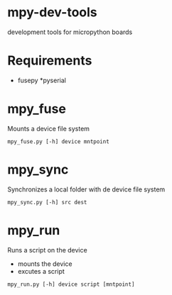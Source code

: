 # mpy-dev-tools
development tools for micropython boards

# Requirements
* fusepy
*pyserial

# mpy_fuse
Mounts a device file system
```
mpy_fuse.py [-h] device mntpoint
```

# mpy_sync
Synchronizes a local folder with de device file system
```
mpy_sync.py [-h] src dest
```

# mpy_run
Runs a script on the device
* mounts the device
* excutes a script
```
mpy_run.py [-h] device script [mntpoint]
```